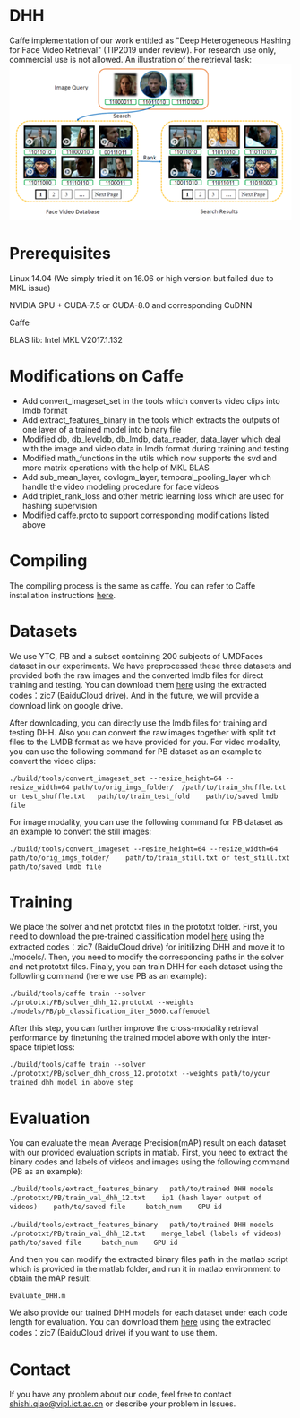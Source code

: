 # DHH
Caffe implementation of our work entitled as "Deep Heterogeneous Hashing for Face Video Retrieval" (TIP2019 under review). For research use only, commercial use is not allowed.
An illustration of the retrieval task:
![image](https://github.com/greatmanqss/DHH/blob/master/FaceVideoRetrieval.png)


# Prerequisites
Linux 14.04 (We simply tried it on 16.06 or high version but failed due to MKL issue)

NVIDIA GPU + CUDA-7.5 or CUDA-8.0 and corresponding CuDNN

Caffe

BLAS lib: Intel MKL V2017.1.132

# Modifications on Caffe
- Add convert_imageset_set in the tools which converts video clips into lmdb format
- Add extract_features_binary in the tools which extracts the outputs of one layer of a trained model into binary file
- Modified db, db_leveldb, db_lmdb, data_reader, data_layer which deal with the image and video data in lmdb format during training and testing 
- Modified math_functions in the utils which now supports the svd and more matrix operations with the help of MKL BLAS
- Add sub_mean_layer, covlogm_layer, temporal_pooling_layer which handle the video modeling procedure for face videos
- Add triplet_rank_loss and other metric learning loss which are used for hashing supervision
- Modified caffe.proto to support corresponding modifications listed above

# Compiling
The compiling process is the same as caffe. You can refer to Caffe installation instructions [here](http://caffe.berkeleyvision.org/installation.html).

# Datasets
We use YTC, PB and a subset containing 200 subjects of UMDFaces dataset in our experiments. We have preprocessed these three datasets and provided both the raw images and the converted lmdb files for direct training and testing. You can download them [here](https://pan.baidu.com/s/1lVWcqujE8kMUqQLTIAEBzw) using the extracted codes：zic7 (BaiduCloud drive). And in the future, we will provide a download link on google drive.

After downloading, you can directly use the lmdb files for training and testing DHH. Also you can convert the raw images together with split txt files to the LMDB format as we have provided for you.
For video modality, you can use the following command for PB dataset as an example to convert the video clips:
```
./build/tools/convert_imageset_set --resize_height=64 --resize_width=64 path/to/orig_imgs_folder/  /path/to/train_shuffle.txt or test_shuffle.txt   path/to/train_test_fold    path/to/saved lmdb file
```
For image modality, you can use the following command for PB dataset as an example to convert the still images:
```
./build/tools/convert_imageset --resize_height=64 --resize_width=64 path/to/orig_imgs_folder/    path/to/train_still.txt or test_still.txt    path/to/saved lmdb file 
```

# Training
We place the solver and net prototxt files in the prototxt folder. First, you need to download the pre-trained classification model [here](https://pan.baidu.com/s/1lVWcqujE8kMUqQLTIAEBzw) using the extracted codes：zic7 (BaiduCloud drive) for initilizing DHH and move it to ./models/. Then, you need to modify the corresponding paths in the solver and net prototxt files. Finaly, you can train DHH for each dataset using the followling command (here we use PB as an example):
```
./build/tools/caffe train --solver ./prototxt/PB/solver_dhh_12.prototxt --weights ./models/PB/pb_classification_iter_5000.caffemodel
```

After this step, you can further improve the cross-modality retrieval performance by finetuning the trained model above with only the inter-space triplet loss:
```
./build/tools/caffe train --solver ./prototxt/PB/solver_dhh_cross_12.prototxt --weights path/to/your trained dhh model in above step
```

# Evaluation
You can evaluate the mean Average Precision(mAP) result on each dataset with our provided evaluation scripts in matlab. First, you need to extract the binary codes and labels of videos and images using the following command (PB as an example):
```
./build/tools/extract_features_binary   path/to/trained DHH models    ./prototxt/PB/train_val_dhh_12.txt    ip1 (hash layer output of videos)    path/to/saved file     batch_num    GPU id

./build/tools/extract_features_binary   path/to/trained DHH models    ./prototxt/PB/train_val_dhh_12.txt    merge_label (labels of videos)    path/to/saved file     batch_num    GPU id  
```

And then you can modify the extracted binary files path in the matlab script which is provided in the matlab folder, and run it in matlab environment to obtain the mAP result:
```
Evaluate_DHH.m
```

We also provide our trained DHH models for each dataset under each code length for evaluation. You can download them [here](https://pan.baidu.com/s/1lVWcqujE8kMUqQLTIAEBzw) using the extracted codes：zic7 (BaiduCloud drive) if you want to use them.

# Contact
If you have any problem about our code, feel free to contact shishi.qiao@vipl.ict.ac.cn or describe your problem in Issues.
